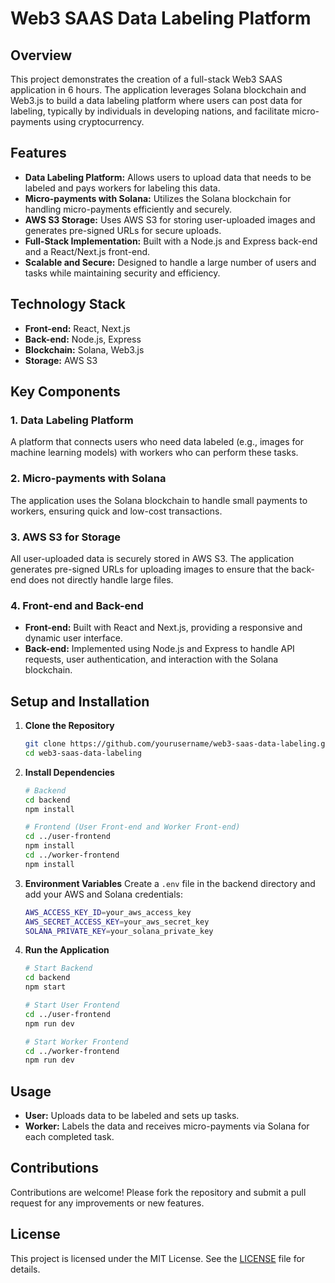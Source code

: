 # Web3 SAAS Data Labeling Platform

## Overview
This project demonstrates the creation of a full-stack Web3 SAAS application in 6 hours. The application leverages Solana blockchain and Web3.js to build a data labeling platform where users can post data for labeling, typically by individuals in developing nations, and facilitate micro-payments using cryptocurrency. 

## Features
- **Data Labeling Platform:** Allows users to upload data that needs to be labeled and pays workers for labeling this data.
- **Micro-payments with Solana:** Utilizes the Solana blockchain for handling micro-payments efficiently and securely.
- **AWS S3 Storage:** Uses AWS S3 for storing user-uploaded images and generates pre-signed URLs for secure uploads.
- **Full-Stack Implementation:** Built with a Node.js and Express back-end and a React/Next.js front-end.
- **Scalable and Secure:** Designed to handle a large number of users and tasks while maintaining security and efficiency.

## Technology Stack
- **Front-end:** React, Next.js
- **Back-end:** Node.js, Express
- **Blockchain:** Solana, Web3.js
- **Storage:** AWS S3

## Key Components
### 1. Data Labeling Platform
A platform that connects users who need data labeled (e.g., images for machine learning models) with workers who can perform these tasks. 

### 2. Micro-payments with Solana
The application uses the Solana blockchain to handle small payments to workers, ensuring quick and low-cost transactions.

### 3. AWS S3 for Storage
All user-uploaded data is securely stored in AWS S3. The application generates pre-signed URLs for uploading images to ensure that the back-end does not directly handle large files.

### 4. Front-end and Back-end
- **Front-end:** Built with React and Next.js, providing a responsive and dynamic user interface.
- **Back-end:** Implemented using Node.js and Express to handle API requests, user authentication, and interaction with the Solana blockchain.

## Setup and Installation
1. **Clone the Repository**
   ```sh
   git clone https://github.com/yourusername/web3-saas-data-labeling.git
   cd web3-saas-data-labeling
   ```

2. **Install Dependencies**
   ```sh
   # Backend
   cd backend
   npm install

   # Frontend (User Front-end and Worker Front-end)
   cd ../user-frontend
   npm install
   cd ../worker-frontend
   npm install
   ```

3. **Environment Variables**
   Create a `.env` file in the backend directory and add your AWS and Solana credentials:
   ```sh
   AWS_ACCESS_KEY_ID=your_aws_access_key
   AWS_SECRET_ACCESS_KEY=your_aws_secret_key
   SOLANA_PRIVATE_KEY=your_solana_private_key
   ```

4. **Run the Application**
   ```sh
   # Start Backend
   cd backend
   npm start

   # Start User Frontend
   cd ../user-frontend
   npm run dev

   # Start Worker Frontend
   cd ../worker-frontend
   npm run dev
   ```

## Usage
- **User:** Uploads data to be labeled and sets up tasks.
- **Worker:** Labels the data and receives micro-payments via Solana for each completed task.

## Contributions
Contributions are welcome! Please fork the repository and submit a pull request for any improvements or new features.

## License
This project is licensed under the MIT License. See the [LICENSE](LICENSE) file for details.
